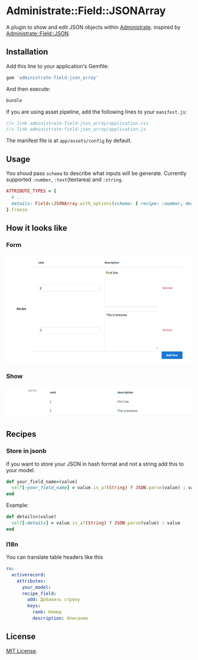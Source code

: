 # Administrate::Field::JSONArray

A plugin to show and edit JSON objects within [Administrate](https://github.com/thoughtbot/administrate). inspired by [Administrate::Field::JSON](https://github.com/eddietejeda/administrate-field-json).

## Installation

Add this line to your application's Gemfile:

```ruby
gem 'administrate-field-json_array'
```

And then execute:

```bash
bundle
```

If you are using asset pipeline, add the following lines to your `manifest.js`:

```js
//= link administrate-field-json_array/application.css
//= link administrate-field-json_array/application.js
```

The manifest file is at `app/assets/config` by default.

## Usage

You shoud pass `schema` to describe what inputs will be generate.
Currently supported `:number`, `:text`(textarea) and `:string`.

```ruby
ATTRIBUTE_TYPES = {
  # ...
  details: Field::JSONArray.with_options(schema: { recipe: :number, description: :text }),
}.freeze
```

## How it looks like

### Form

<img src="docs/images/form.png">

### Show

<img src="docs/images/show.png">

## Recipes

### Store in jsonb

If you want to store your JSON in hash format and not a string add this to your model.

```ruby
def your_field_name=(value)
  self[:your_field_name] = value.is_a?(String) ? JSON.parse(value) : value
end
```

Example:

```ruby
def details=(value)
  self[:details] = value.is_a?(String) ? JSON.parse(value) : value
end
```

### I18n

You can translate table headers like this

```yaml
ru:
  activerecord:
    attributes:
      your_model:
      recipe_field:
        add: Добавить строку
        keys:
          rank: Номер
          description: Описание
```


## License

[MIT License](https://opensource.org/licenses/MIT).
